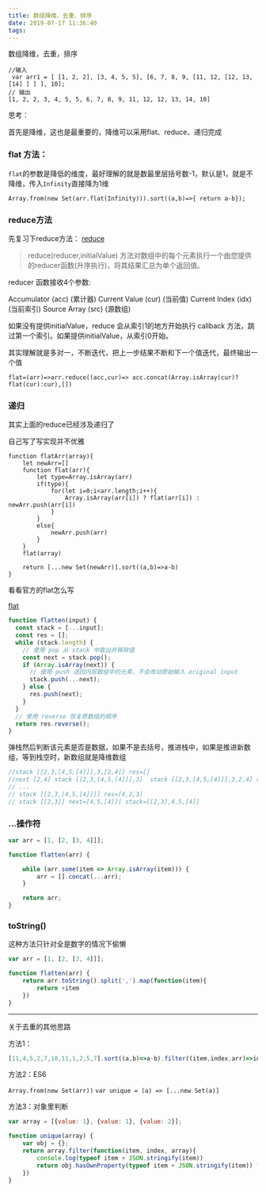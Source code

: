 ```yaml
---
title: 数组降维、去重、排序
date: 2019-07-17 11:36:40
tags:
---
```


数组降维，去重，排序

```
//输入
 var arr1 = [ [1, 2, 2], [3, 4, 5, 5], [6, 7, 8, 9, [11, 12, [12, 13, [14] ] ] ], 10];
// 输出
[1, 2, 2, 3, 4, 5, 5, 6, 7, 8, 9, 11, 12, 12, 13, 14, 10]
```

思考：

首先是降维，这也是最重要的，降维可以采用flat、reduce、递归完成

### flat 方法：

`flat`的参数是降低的维度，最好理解的就是数最里层括号数-1，默认是1，就是不降维，传入`Infinity`直接降为1维

```
Array.from(new Set(arr.flat(Infinity))).sort((a,b)=>{ return a-b});
```

### reduce方法

先复习下reduce方法：
[reduce](https://developer.mozilla.org/zh-CN/docs/Web/JavaScript/Reference/Global_Objects/Array/Reduce)

>reduce(reducer,initialValue) 方法对数组中的每个元素执行一个由您提供的reducer函数(升序执行)，将其结果汇总为单个返回值。

reducer 函数接收4个参数:

Accumulator (acc) (累计器)
Current Value (cur) (当前值)
Current Index (idx) (当前索引)
Source Array (src) (源数组)

如果没有提供initialValue，reduce 会从索引1的地方开始执行 callback 方法，跳过第一个索引。如果提供initialValue，从索引0开始。

其实理解就是多对一，不断迭代，把上一步结果不断和下一个值迭代，最终输出一个值

```
flat=(arr)=>arr.reduce((acc,cur)=> acc.concat(Array.isArray(cur)?flat(cur):cur),[])
```

### 递归

其实上面的reduce已经涉及递归了

自己写了写实现并不优雅

```
function flatArr(array){
    let newArr=[]
    function flat(arr){
        let type=Array.isArray(arr)
        if(type){
            for(let i=0;i<arr.length;i++){
                Array.isArray(arr[i]) ? flat(arr[i]) : newArr.push(arr[i])
            }
        }
        else{
            newArr.push(arr)
        }
    }
    flat(array)
    
    return [...new Set(newArr)].sort((a,b)=>a-b)
}
```

看看官方的flat怎么写

[flat](https://developer.mozilla.org/zh-CN/docs/Web/JavaScript/Reference/Global_Objects/Array/flat)

```js
function flatten(input) {
  const stack = [...input];
  const res = [];
  while (stack.length) {
    // 使用 pop 从 stack 中取出并移除值
    const next = stack.pop();
    if (Array.isArray(next)) {
      // 使用 push 送回内层数组中的元素，不会改动原始输入 original input
      stack.push(...next);
    } else {
      res.push(next);
    }
  }
  // 使用 reverse 恢复原数组的顺序
  return res.reverse();
}
```

弹栈然后判断该元素是否是数据，如果不是去括号，推进栈中，如果是推进新数组，等到栈空时，新数组就是降维数组

```js
//stack [[2,3,[4,5,[4]]],3,[2,4]] res=[]  
//next [2,4] stack [[2,3,[4,5,[4]]],3]  stack [[2,3,[4,5,[4]]],3,2,4] res=[]
// ...
// stack [[2,3,[4,5,[4]]]] res=[4,2,3]
// stack [[2,3]] next=[4,5,[4]]] stack=[[2,3],4,5,[4]]
```

### ...操作符

```js
var arr = [1, [2, [3, 4]]];

function flatten(arr) {

    while (arr.some(item => Array.isArray(item))) {
        arr = [].concat(...arr);
    }

    return arr;
}
```

### toString()

这种方法只针对全是数字的情况下偷懒

```js
var arr = [1, [2, [3, 4]]];

function flatten(arr) {
    return arr.toString().split(',').map(function(item){
        return +item
    })
}
```

----

关于去重的其他思路

方法1：

```js
[11,4,5,2,7,10,11,1,2,5,7].sort((a,b)=>a-b).filter((item,index,arr)=>index===arr.indexOf(item))
```

方法2：ES6

`Array.from(new Set(arr))`
`var unique = (a) => [...new Set(a)]`

方法3：对象里判断

```js
var array = [{value: 1}, {value: 1}, {value: 2}];

function unique(array) {
    var obj = {};
    return array.filter(function(item, index, array){
        console.log(typeof item + JSON.stringify(item))
        return obj.hasOwnProperty(typeof item + JSON.stringify(item)) ? false : (obj[typeof item + JSON.stringify(item)] = true)
    })
}
```
